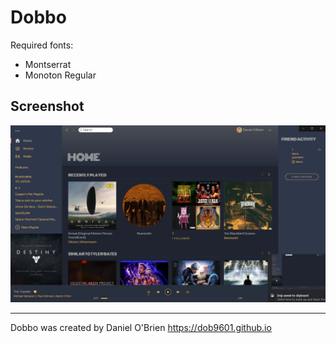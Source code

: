 # Dobbo

Required fonts:
 - Montserrat
 - Monoton Regular

## Screenshot

![Screenshot](screenshot.png)

---
Dobbo was created by Daniel O'Brien
https://dob9601.github.io
